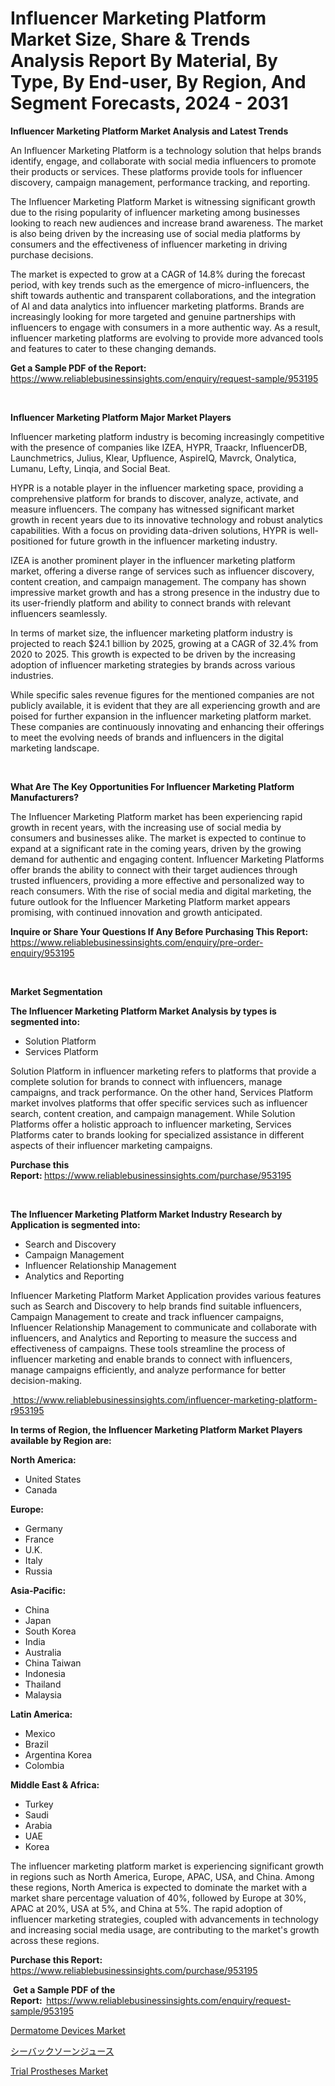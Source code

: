 <p><h1>Influencer Marketing Platform Market Size, Share & Trends Analysis Report By Material, By Type, By End-user, By Region, And Segment Forecasts, 2024 - 2031</h1></p><p><strong>Influencer Marketing Platform Market Analysis and Latest Trends</strong></p>
<p><p>An Influencer Marketing Platform is a technology solution that helps brands identify, engage, and collaborate with social media influencers to promote their products or services. These platforms provide tools for influencer discovery, campaign management, performance tracking, and reporting.</p><p>The Influencer Marketing Platform Market is witnessing significant growth due to the rising popularity of influencer marketing among businesses looking to reach new audiences and increase brand awareness. The market is also being driven by the increasing use of social media platforms by consumers and the effectiveness of influencer marketing in driving purchase decisions.</p><p>The market is expected to grow at a CAGR of 14.8% during the forecast period, with key trends such as the emergence of micro-influencers, the shift towards authentic and transparent collaborations, and the integration of AI and data analytics into influencer marketing platforms. Brands are increasingly looking for more targeted and genuine partnerships with influencers to engage with consumers in a more authentic way. As a result, influencer marketing platforms are evolving to provide more advanced tools and features to cater to these changing demands.</p></p>
<p><strong>Get a Sample PDF of the Report:&nbsp;</strong> <a href="https://www.reliablebusinessinsights.com/enquiry/request-sample/953195">https://www.reliablebusinessinsights.com/enquiry/request-sample/953195</a></p>
<p>&nbsp;</p>
<p><strong>Influencer Marketing Platform Major Market Players</strong></p>
<p><p>Influencer marketing platform industry is becoming increasingly competitive with the presence of companies like IZEA, HYPR, Traackr, InfluencerDB, Launchmetrics, Julius, Klear, Upfluence, AspireIQ, Mavrck, Onalytica, Lumanu, Lefty, Linqia, and Social Beat. </p><p>HYPR is a notable player in the influencer marketing space, providing a comprehensive platform for brands to discover, analyze, activate, and measure influencers. The company has witnessed significant market growth in recent years due to its innovative technology and robust analytics capabilities. With a focus on providing data-driven solutions, HYPR is well-positioned for future growth in the influencer marketing industry.</p><p>IZEA is another prominent player in the influencer marketing platform market, offering a diverse range of services such as influencer discovery, content creation, and campaign management. The company has shown impressive market growth and has a strong presence in the industry due to its user-friendly platform and ability to connect brands with relevant influencers seamlessly.</p><p>In terms of market size, the influencer marketing platform industry is projected to reach $24.1 billion by 2025, growing at a CAGR of 32.4% from 2020 to 2025. This growth is expected to be driven by the increasing adoption of influencer marketing strategies by brands across various industries.</p><p>While specific sales revenue figures for the mentioned companies are not publicly available, it is evident that they are all experiencing growth and are poised for further expansion in the influencer marketing platform market. These companies are continuously innovating and enhancing their offerings to meet the evolving needs of brands and influencers in the digital marketing landscape.</p></p>
<p>&nbsp;</p>
<p><strong>What Are The Key Opportunities For Influencer Marketing Platform Manufacturers?</strong></p>
<p><p>The Influencer Marketing Platform market has been experiencing rapid growth in recent years, with the increasing use of social media by consumers and businesses alike. The market is expected to continue to expand at a significant rate in the coming years, driven by the growing demand for authentic and engaging content. Influencer Marketing Platforms offer brands the ability to connect with their target audiences through trusted influencers, providing a more effective and personalized way to reach consumers. With the rise of social media and digital marketing, the future outlook for the Influencer Marketing Platform market appears promising, with continued innovation and growth anticipated.</p></p>
<p><strong>Inquire or Share Your Questions If Any Before Purchasing This Report:</strong> <a href="https://www.reliablebusinessinsights.com/enquiry/pre-order-enquiry/953195">https://www.reliablebusinessinsights.com/enquiry/pre-order-enquiry/953195</a></p>
<p>&nbsp;</p>
<p><strong>Market Segmentation</strong></p>
<p><strong>The Influencer Marketing Platform Market Analysis by types is segmented into:</strong></p>
<p><ul><li>Solution Platform</li><li>Services Platform</li></ul></p>
<p><p>Solution Platform in influencer marketing refers to platforms that provide a complete solution for brands to connect with influencers, manage campaigns, and track performance. On the other hand, Services Platform market involves platforms that offer specific services such as influencer search, content creation, and campaign management. While Solution Platforms offer a holistic approach to influencer marketing, Services Platforms cater to brands looking for specialized assistance in different aspects of their influencer marketing campaigns.</p></p>
<p><strong>Purchase this Report:&nbsp;</strong><a href="https://www.reliablebusinessinsights.com/purchase/953195">https://www.reliablebusinessinsights.com/purchase/953195</a></p>
<p>&nbsp;</p>
<p><strong>The Influencer Marketing Platform Market Industry Research by Application is segmented into:</strong></p>
<p><ul><li>Search and Discovery</li><li>Campaign Management</li><li>Influencer Relationship Management</li><li>Analytics and Reporting</li></ul></p>
<p><p>Influencer Marketing Platform Market Application provides various features such as Search and Discovery to help brands find suitable influencers, Campaign Management to create and track influencer campaigns, Influencer Relationship Management to communicate and collaborate with influencers, and Analytics and Reporting to measure the success and effectiveness of campaigns. These tools streamline the process of influencer marketing and enable brands to connect with influencers, manage campaigns efficiently, and analyze performance for better decision-making.</p></p>
<p><a href="https://www.reliablebusinessinsights.com/influencer-marketing-platform-r953195">&nbsp;https://www.reliablebusinessinsights.com/influencer-marketing-platform-r953195</a></p>
<p><strong>In terms of Region, the Influencer Marketing Platform Market Players available by Region are:</strong></p>
<p>
    <p> <strong> North America: </strong>
        <ul>
            <li>United States</li>
            <li>Canada</li>
        </ul>
        </p> 
    <p> <strong> Europe: </strong>
        <ul>
            <li>Germany</li>
            <li>France</li>
            <li>U.K.</li>
            <li>Italy</li>
            <li>Russia</li>
        </ul>
        </p> 
    <p> <strong> Asia-Pacific: </strong>
        <ul>
            <li>China</li>
            <li>Japan</li>
            <li>South Korea</li>
            <li>India</li>
            <li>Australia</li>
            <li>China Taiwan</li>
            <li>Indonesia</li>
            <li>Thailand</li>
            <li>Malaysia</li>
        </ul>
        </p> 
    <p> <strong> Latin America: </strong>
        <ul>
            <li>Mexico</li>
            <li>Brazil</li>
            <li>Argentina Korea</li>
            <li>Colombia</li>
        </ul>
        </p> 
    <p> <strong> Middle East & Africa: </strong>
        <ul>
            <li>Turkey</li>
            <li>Saudi</li>
            <li>Arabia</li>
            <li>UAE</li>
            <li>Korea</li>
        </ul>
    </p>
    </p>
<p><p>The influencer marketing platform market is experiencing significant growth in regions such as North America, Europe, APAC, USA, and China. Among these regions, North America is expected to dominate the market with a market share percentage valuation of 40%, followed by Europe at 30%, APAC at 20%, USA at 5%, and China at 5%. The rapid adoption of influencer marketing strategies, coupled with advancements in technology and increasing social media usage, are contributing to the market's growth across these regions.</p></p>
<p><strong>Purchase this Report: </strong><a href="https://www.reliablebusinessinsights.com/purchase/953195">https://www.reliablebusinessinsights.com/purchase/953195</a></p>
<p>&nbsp;<strong>Get a Sample PDF of the Report:&nbsp;&nbsp;</strong><a href="https://www.reliablebusinessinsights.com/enquiry/request-sample/953195">https://www.reliablebusinessinsights.com/enquiry/request-sample/953195</a></p>
<p><strong></strong></p>
<p><p><a href="https://github.com/kmtkihkn89/Market-Research-Report-List-1/blob/main/dermatome-devices-market.md">Dermatome Devices Market</a></p><p><a href="https://github.com/CarlieShields/Market-Research-Report-List-2/blob/main/4338246175129.md">シーバックソーンジュース</a></p><p><a href="https://github.com/kimjmgeh81/Market-Research-Report-List-1/blob/main/trial-prostheses-market.md">Trial Prostheses Market</a></p></p>